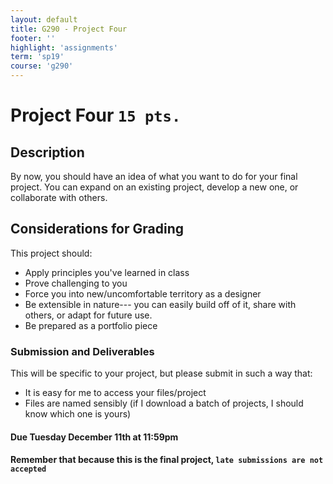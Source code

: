 ```yaml
---
layout: default
title: G290 - Project Four
footer: ''
highlight: 'assignments'
term: 'sp19'
course: 'g290'
---
```

# Project Four `15 pts.`
## Description
By now, you should have an idea of what you want to do for your final project. You can expand on an existing project, develop a new one, or collaborate with others.

## Considerations for Grading
This project should:

 * Apply principles you've learned in class
 * Prove challenging to you
 * Force you into new/uncomfortable territory as a designer
 * Be extensible in nature--- you can easily build off of it, share with others, or adapt for future use.
 * Be prepared as a portfolio piece

### Submission and Deliverables
This will be specific to your project, but please submit in such a way that:

 * It is easy for me to access your files/project
 * Files are named sensibly (if I download a batch of projects, I should know which one is yours)

#### **Due Tuesday December 11th at 11:59pm**
#### Remember that because this is the final project, `late submissions are not accepted`